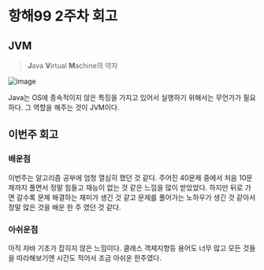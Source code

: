 # 항해99 2주차 회고

## JVM
> **J**ava **V**irtual **M**achine의 약자

![image](https://user-images.githubusercontent.com/5901912/193469208-4207c006-8a32-464e-aa82-1753f0ac572a.png)

Java는 OS에 종속적이지 않은 특징을 가지고 있어서 실행하기 위해서는 무언가가 필요하다. 그 역할을 해주는 것이 JVM이다.


## 이번주 회고

### 배운점

이번주는 알고리즘 공부에 엄청 열심히 했던 것 같다. 주어진 40문제 중에서 처음 10문제까지 풀면서 정말 힘들고 재능이 없는 것 같은 느낌을 많이 받았었다.
하지만 뒤로 가면 갈수록 문제 해결하는 재미가 생긴 것 같고 문제를 풀어가는 노하우가 생긴 것 같아서 정말 많은 것을 배운 한 주 였던 것 같다.

### 아쉬운점

아직 자바 기초가 잡히지 않은 느낌이다. 클래스 객체지향등 용어도 너무 많고 모든 것들을 따라해보기엔 시간도 적어서 조금 아쉬운 한주였다.
